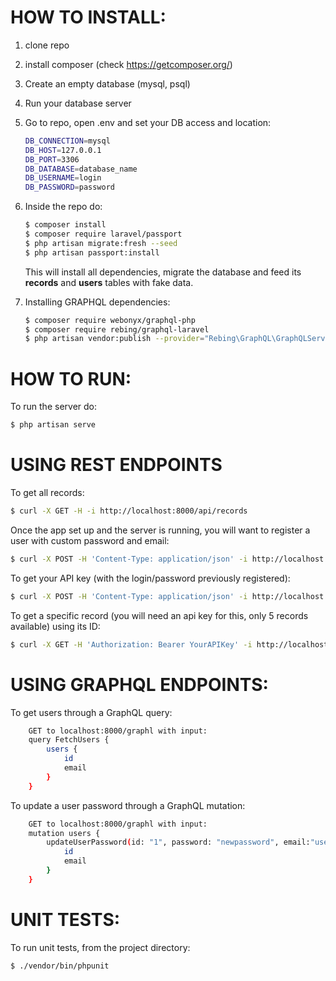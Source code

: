 # HOW TO INSTALL:
1) clone repo
2) install composer (check https://getcomposer.org/)
3) Create an empty database (mysql, psql)
4) Run your database server
5) Go to repo, open .env and set your DB access and location:
    ```sh
	DB_CONNECTION=mysql
    DB_HOST=127.0.0.1
    DB_PORT=3306
    DB_DATABASE=database_name
    DB_USERNAME=login
    DB_PASSWORD=password
    ```
6) Inside the repo do: 
    ```sh
	$ composer install
	$ composer require laravel/passport
	$ php artisan migrate:fresh --seed
	$ php artisan passport:install	
    ```
    This will install all dependencies, migrate the database and feed its **records** and **users** tables with fake data.

7) Installing GRAPHQL dependencies:
    ```sh
    $ composer require webonyx/graphql-php
    $ composer require rebing/graphql-laravel
    $ php artisan vendor:publish --provider="Rebing\GraphQL\GraphQLServiceProvider"
    ```
# HOW TO RUN:
To run the server do:
```sh
$ php artisan serve
```

# USING REST ENDPOINTS
To get all records:
```sh
$ curl -X GET -H -i http://localhost:8000/api/records
```

Once the app set up and the server is running, you will want to register a user with custom password and email:
```sh
$ curl -X POST -H 'Content-Type: application/json' -i http://localhost:8000/api/register --data '{"email": "email","password": "pwd","c_password": "pwd","name": "user Name"}'
```

To get your API key (with the login/password previously registered):
```sh
$ curl -X POST -H 'Content-Type: application/json' -i http://localhost:8000/api/login --data '{"email": "email","password": "pwd"}'
```

To get a specific record (you will need an api key for this, only 5 records available) using its ID:
```sh
$ curl -X GET -H 'Authorization: Bearer YourAPIKey' -i http://localhost:8000/api/records/1
```

# USING GRAPHQL ENDPOINTS:
To get users through a GraphQL query:
```sh
    GET to localhost:8000/graphl with input:
    query FetchUsers {
        users {
            id
            email
        }
    }
```

To update a user password through a GraphQL mutation:
```sh
    GET to localhost:8000/graphl with input:
    mutation users {
        updateUserPassword(id: "1", password: "newpassword", email:"user@email.com") {
            id
            email
        }
    }
```

# UNIT TESTS:
To run unit tests, from the project directory:
```sh
$ ./vendor/bin/phpunit
```
